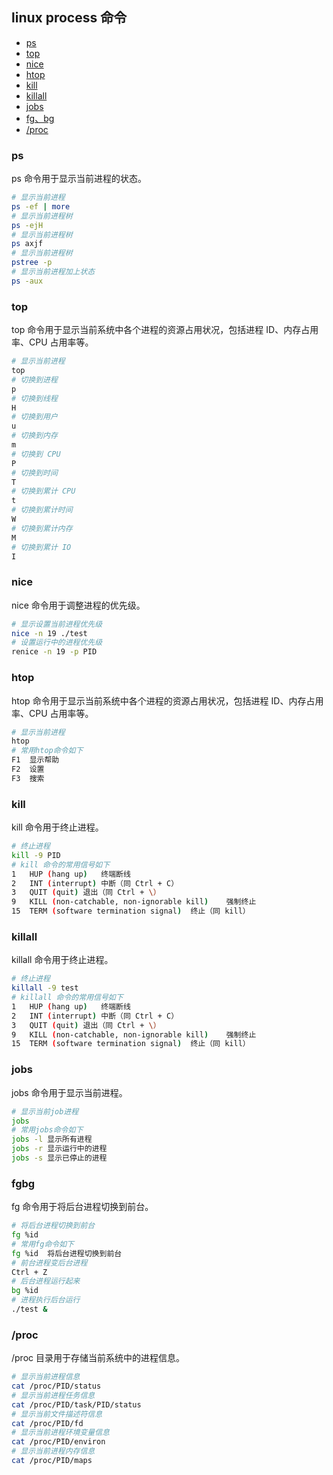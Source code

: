 ## linux process 命令
- [ps](#ps)
- [top](#top)
- [nice](#nice)
- [htop](#htop)
- [kill](#kill)
- [killall](#killall)
- [jobs](#jobs)
- [fg、bg](#fgbg)
- [/proc](#/proc)

### ps
ps 命令用于显示当前进程的状态。
```bash
# 显示当前进程
ps -ef | more
# 显示当前进程树
ps -ejH
# 显示当前进程树
ps axjf
# 显示当前进程树
pstree -p
# 显示当前进程加上状态
ps -aux
```

### top
top 命令用于显示当前系统中各个进程的资源占用状况，包括进程 ID、内存占用率、CPU 占用率等。
```bash
# 显示当前进程
top
# 切换到进程
p
# 切换到线程
H
# 切换到用户
u
# 切换到内存
m
# 切换到 CPU
P
# 切换到时间
T
# 切换到累计 CPU
t
# 切换到累计时间
W
# 切换到累计内存
M
# 切换到累计 IO
I
```

### nice
nice 命令用于调整进程的优先级。
```bash
# 显示设置当前进程优先级
nice -n 19 ./test
# 设置运行中的进程优先级
renice -n 19 -p PID
```

### htop
htop 命令用于显示当前系统中各个进程的资源占用状况，包括进程 ID、内存占用率、CPU 占用率等。
```bash
# 显示当前进程
htop
# 常用htop命令如下
F1	显示帮助
F2	设置
F3	搜索
```

### kill
kill 命令用于终止进程。
```bash
# 终止进程
kill -9 PID
# kill 命令的常用信号如下
1	HUP (hang up)	终端断线
2	INT (interrupt)	中断（同 Ctrl + C）
3	QUIT (quit)	退出（同 Ctrl + \）
9	KILL (non-catchable, non-ignorable kill)	强制终止
15	TERM (software termination signal)	终止（同 kill）
```

### killall
killall 命令用于终止进程。
```bash
# 终止进程
killall -9 test
# killall 命令的常用信号如下
1	HUP (hang up)	终端断线
2	INT (interrupt)	中断（同 Ctrl + C）
3	QUIT (quit)	退出（同 Ctrl + \）
9	KILL (non-catchable, non-ignorable kill)	强制终止
15	TERM (software termination signal)	终止（同 kill） 
```

### jobs
jobs 命令用于显示当前进程。
```bash
# 显示当前job进程
jobs
# 常用jobs命令如下
jobs -l	显示所有进程
jobs -r	显示运行中的进程
jobs -s	显示已停止的进程
```

### fgbg
fg 命令用于将后台进程切换到前台。
```bash
# 将后台进程切换到前台
fg %id
# 常用fg命令如下
fg %id	将后台进程切换到前台
# 前台进程变后台进程
Ctrl + Z
# 后台进程运行起来
bg %id
# 进程执行后台运行
./test &
```

### /proc
/proc 目录用于存储当前系统中的进程信息。
```bash
# 显示当前进程信息
cat /proc/PID/status
# 显示当前进程任务信息
cat /proc/PID/task/PID/status
# 显示当前文件描述符信息
cat /proc/PID/fd
# 显示当前进程环境变量信息
cat /proc/PID/environ
# 显示当前进程内存信息
cat /proc/PID/maps
```



